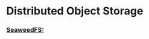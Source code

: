 Distributed Object Storage
==========================

### [SeaweedFS:](https://github.com/chrislusf/seaweedfs)
